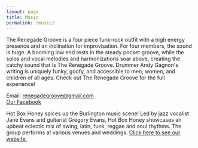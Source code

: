 ```yaml
---
layout: page
title: Music
permalink: /music/
---
```


The Renegade Groove is a four piece funk-rock outfit with a high energy presence and an inclination for improvisation. For four members, the sound is huge. A booming low end rests in the steady pocket groove, while the solos and vocal melodies and harmonizations soar above, creating the catchy sound that is The Renegade Groove. Drummer Andy Gagnon's writing is uniquely funky, goofy, and accessible to men, women, and children of all ages. Check out The Renegade Groove for the full experience!

Email: <a href="mailto:renegadegroove@gmail.com">renegadegroove@gmail.com</a><br>
<a href="https://www.facebook.com/getdownwithTRG/">Our Facebook</a>

Hot Box Honey spices up the Burlington music scene! Led by jazz vocalist Jane Evans and guitarist Gregory Evans, Hot Box Honey showcases an upbeat eclectic mix of swing, latin, funk, reggae and soul rhythms. The group performs at various venues and weddings. 
<a href="http://hotboxhoney.com/index.php">Click here to see our website.</a>

